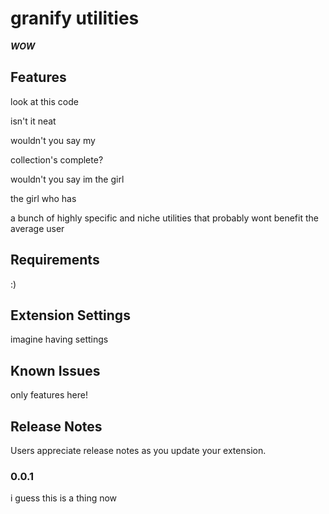 # granify utilities

***WOW***

## Features

look at this code

isn't it neat

wouldn't you say my

collection's complete?

wouldn't you say im the girl

the girl who has

a bunch of highly specific and niche utilities that probably wont benefit the average user

## Requirements

:)

## Extension Settings

imagine having settings

## Known Issues

only features here!

## Release Notes

Users appreciate release notes as you update your extension.

### 0.0.1

i guess this is a thing now

